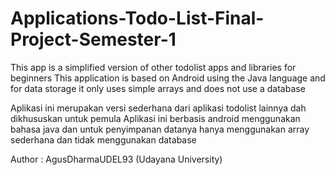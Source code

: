 # Applications-Todo-List-Final-Project-Semester-1

This app is a simplified version of other todolist apps and libraries for beginners
This application is based on Android using the Java language and for data storage it only uses simple arrays and does not use a database

Aplikasi ini merupakan versi sederhana dari aplikasi todolist lainnya dah dikhususkan untuk pemula
Aplikasi ini berbasis android menggunakan bahasa java dan untuk penyimpanan datanya hanya menggunakan array sederhana dan tidak menggunakan database

Author : AgusDharmaUDEL93 (Udayana University)
